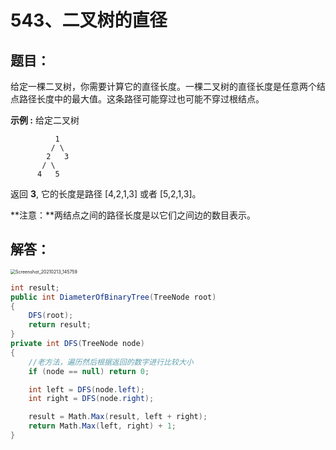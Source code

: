 # 543、二叉树的直径

## 题目：

给定一棵二叉树，你需要计算它的直径长度。一棵二叉树的直径长度是任意两个结点路径长度中的最大值。这条路径可能穿过也可能不穿过根结点。

 

**示例 :**
给定二叉树

```
          1
         / \
        2   3
       / \     
      4   5    
```

返回 **3**, 它的长度是路径 [4,2,1,3] 或者 [5,2,1,3]。

 

**注意：**两结点之间的路径长度是以它们之间边的数目表示。

## 解答：

<img src="E:/图片/Screenshot_20210213_145759.jpg" alt="Screenshot_20210213_145759" style="zoom: 50%;" />

```csharp
int result;
public int DiameterOfBinaryTree(TreeNode root)
{
    DFS(root);
    return result;
}
private int DFS(TreeNode node)
{
    //老方法，遍历然后根据返回的数字进行比较大小
    if (node == null) return 0;

    int left = DFS(node.left);
    int right = DFS(node.right);

    result = Math.Max(result, left + right);
    return Math.Max(left, right) + 1;
}
```

